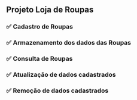 ## Projeto Loja de Roupas

### ✅ Cadastro de Roupas
### ✅ Armazenamento dos dados das Roupas
### ✅ Consulta de Roupas
### ✅ Atualização de dados cadastrados
### ✅ Remoção de dados cadastrados



